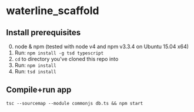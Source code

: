 waterline_scaffold
==================

## Install prerequisites

  0. node & npm (tested with node v4 and npm v3.3.4 on Ubuntu 15.04 x64)
  1. Run: `npm install -g tsd typescript`
  2. `cd` to directory you've cloned this repo into
  3. Run: `npm install`
  4. Run: `tsd install`

## Compile+run app

    tsc --sourcemap --module commonjs db.ts && npm start
